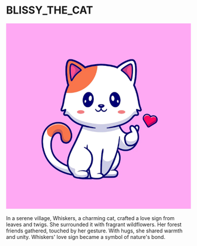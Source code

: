 # BLISSY_THE_CAT
![Alt Text](./img/cute-cat.webp)

In a serene village, Whiskers, a charming cat, crafted a love sign from leaves and twigs. She surrounded it with fragrant wildflowers. Her forest friends gathered, touched by her gesture. With hugs, she shared warmth and unity. Whiskers' love sign became a symbol of nature's bond.
